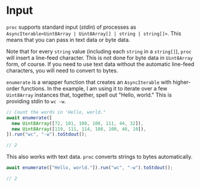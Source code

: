 # Input

`proc` supports standard input (_stdin_) of processes as
`AsyncIterable<Uint8Array | Uint8Array[] | string | string[]>`. This means that
you can pass in text data or byte data.

Note that for every `string` value (including each `string` in a `string[]`),
`proc` will insert a line-feed character. This is not done for byte data in
`Uint8Array` form, of course. If you need to use text data without the automatic
line-feed characters, you will need to convert to bytes.

`enumerate` is a wrapper function that creates an `AsyncIterable` with
higher-order functions. In the example, I am using it to iterate over a few
`Uint8Array` instances that, together, spell out "Hello, world." This is
providing stdin to `wc -w`.

```typescript
// Count the words in 'Hello, world."
await enumerate([
  new Uint8Array([72, 101, 108, 108, 111, 44, 32]),
  new Uint8Array([119, 111, 114, 108, 100, 46, 10]),
]).run("wc", "-w").toStdout();

// 2
```

This also works with text data. `proc` converts strings to bytes automatically.

```typescript
await enumerate(["Hello, world."]).run("wc", "-w").toStdout();

// 2
```
